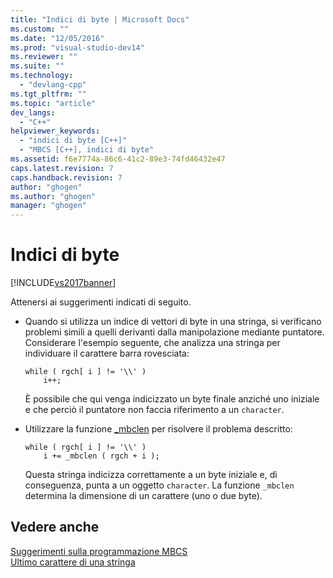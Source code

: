 ```yaml
---
title: "Indici di byte | Microsoft Docs"
ms.custom: ""
ms.date: "12/05/2016"
ms.prod: "visual-studio-dev14"
ms.reviewer: ""
ms.suite: ""
ms.technology: 
  - "devlang-cpp"
ms.tgt_pltfrm: ""
ms.topic: "article"
dev_langs: 
  - "C++"
helpviewer_keywords: 
  - "indici di byte [C++]"
  - "MBCS [C++], indici di byte"
ms.assetid: f6e7774a-86c6-41c2-89e3-74fd46432e47
caps.latest.revision: 7
caps.handback.revision: 7
author: "ghogen"
ms.author: "ghogen"
manager: "ghogen"
---
```

# Indici di byte
[!INCLUDE[vs2017banner](../assembler/inline/includes/vs2017banner.md)]

Attenersi ai suggerimenti indicati di seguito.  
  
-   Quando si utilizza un indice di vettori di byte in una stringa, si verificano problemi simili a quelli derivanti dalla manipolazione mediante puntatore.  Considerare l'esempio seguente, che analizza una stringa per individuare il carattere barra rovesciata:  
  
    ```  
    while ( rgch[ i ] != '\\' )  
        i++;  
    ```  
  
     È possibile che qui venga indicizzato un byte finale anziché uno iniziale e che perciò il puntatore non faccia riferimento a un `character`.  
  
-   Utilizzare la funzione [\_mbclen](../c-runtime-library/reference/mbclen-mblen-mblen-l.md) per risolvere il problema descritto:  
  
    ```  
    while ( rgch[ i ] != '\\' )  
        i += _mbclen ( rgch + i );  
    ```  
  
     Questa stringa indicizza correttamente a un byte iniziale e, di conseguenza, punta a un oggetto `character`.  La funzione `_mbclen` determina la dimensione di un carattere \(uno o due byte\).  
  
## Vedere anche  
 [Suggerimenti sulla programmazione MBCS](../text/mbcs-programming-tips.md)   
 [Ultimo carattere di una stringa](../text/last-character-in-a-string.md)